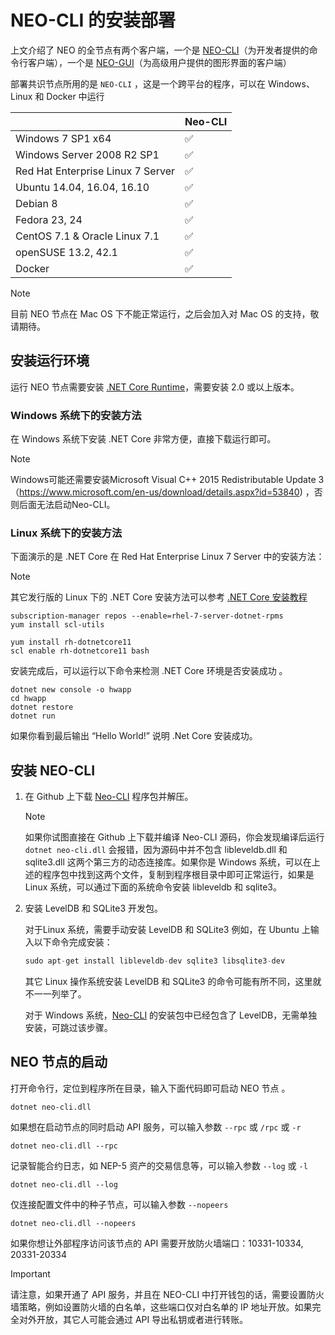 # NEO-CLI 的安装部署

上文介绍了 NEO 的全节点有两个客户端，一个是 [NEO-CLI](https://github.com/neo-project/neo-cli/releases)（为开发者提供的命令行客户端），一个是 [NEO-GUI](https://github.com/neo-project/neo-gui/releases)（为高级用户提供的图形界面的客户端）

部署共识节点所用的是 `NEO-CLI` ，这是一个跨平台的程序，可以在 Windows、Linux 和 Docker 中运行

|                                   | Neo-CLI |
| --------------------------------- | ----------------- |
| Windows 7 SP1 x64                 | ✅                 |
| Windows Server 2008 R2 SP1        | ✅                 |
| Red Hat Enterprise Linux 7 Server | ✅                 |
| Ubuntu 14.04, 16.04, 16.10        | ✅                 |
| Debian 8                          | ✅                 |
| Fedora 23, 24                     | ✅                 |
| CentOS 7.1 & Oracle Linux 7.1     | ✅                 |
| openSUSE 13.2, 42.1               | ✅                 |
| Docker                            | ✅                 |

> [!Note]
> 目前 NEO 节点在 Mac OS 下不能正常运行，之后会加入对 Mac OS 的支持，敬请期待。

## 安装运行环境

运行 NEO 节点需要安装 [.NET Core Runtime](https://www.microsoft.com/net/download/core#/runtime)，需要安装 2.0 或以上版本。

### Windows 系统下的安装方法

在 Windows 系统下安装  .NET Core 非常方便，直接下载运行即可。
> [!Note]
> Windows可能还需要安装Microsoft Visual C++ 2015 Redistributable Update 3（https://www.microsoft.com/en-us/download/details.aspx?id=53840) ，否则后面无法启动Neo-CLI。

### Linux 系统下的安装方法

下面演示的是 .NET Core 在 Red Hat Enterprise Linux 7 Server 中的安装方法：

> [!Note]
> 其它发行版的 Linux 下的 .NET Core 安装方法可以参考 [.NET Core 安装教程](https://www.microsoft.com/net/core#linuxredhat)


```
subscription-manager repos --enable=rhel-7-server-dotnet-rpms
yum install scl-utils
```

```
yum install rh-dotnetcore11
scl enable rh-dotnetcore11 bash
```

安装完成后，可以运行以下命令来检测 .NET Core 环境是否安装成功 。

```
dotnet new console -o hwapp
cd hwapp
dotnet restore
dotnet run
```

如果你看到最后输出 “Hello World!” 说明 .Net Core 安装成功。


## 安装 NEO-CLI

1. 在 Github 上下载 [Neo-CLI](https://github.com/neo-project/neo-cli/releases) 程序包并解压。

   > [!Note]
   > 如果你试图直接在 Github 上下载并编译 Neo-CLI 源码，你会发现编译后运行 `dotnet neo-cli.dll` 会报错，因为源码中并不包含 libleveldb.dll 和  sqlite3.dll 这两个第三方的动态连接库。如果你是 Windows 系统，可以在上述的程序包中找到这两个文件，复制到程序根目录中即可正常运行，如果是 Linux 系统，可以通过下面的系统命令安装 libleveldb 和 sqlite3。

2. 安装 LevelDB 和 SQLite3 开发包。

   对于Linux 系统，需要手动安装 LevelDB 和 SQLite3 例如，在 Ubuntu 上输入以下命令完成安装：

   ```c#
   sudo apt-get install libleveldb-dev sqlite3 libsqlite3-dev
   ```

   其它 Linux 操作系统安装  LevelDB 和 SQLite3 的命令可能有所不同，这里就不一一列举了。

   对于 Windows 系统，[Neo-CLI](https://github.com/neo-project/neo-cli/releases) 的安装包中已经包含了 LevelDB，无需单独安装，可跳过该步骤。

## NEO 节点的启动

打开命令行，定位到程序所在目录，输入下面代码即可启动 NEO 节点 。

   ```
dotnet neo-cli.dll
   ```

如果想在启动节点的同时启动 API 服务，可以输入参数 `--rpc`  或 `/rpc` 或 `-r`

   ```
dotnet neo-cli.dll --rpc
   ```
记录智能合约日志，如 NEP-5 资产的交易信息等，可以输入参数 `--log`  或 `-l` 

   ```
dotnet neo-cli.dll --log
   ```

仅连接配置文件中的种子节点，可以输入参数 `--nopeers`

   ```
dotnet neo-cli.dll --nopeers
   ```

如果你想让外部程序访问该节点的 API 需要开放防火墙端口：10331-10334, 20331-20334 

> [!Important]
>
> 请注意，如果开通了 API 服务，并且在 NEO-CLI 中打开钱包的话，需要设置防火墙策略，例如设置防火墙的白名单，这些端口仅对白名单的 IP 地址开放。如果完全对外开放，其它人可能会通过 API 导出私钥或者进行转账。
